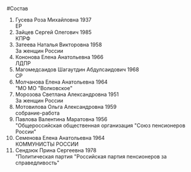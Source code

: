 #Состав
1. Гусева Роза Михайловна 1937   
    ЕР
2. Зайцев Сергей Олегович 1985   
    КПРФ
3. Затеева Наталья Викторовна 1958   
    За женщин России
4. Кононова Елена Анатольевна 1966   
    ЛДПР
5. Магомедсаидов Шагаутдин Абдулсаидович 1968   
    СР
6. Молчанова Елена Анатольевна 1964   
    "МО МО "Волковское"
7. Морозова Светлана Александровна 1951   
    За женщин России
8. Мотовилова Ольга Александровна 1959   
    собрание-работа
9. Павлова Валентина Маратовна 1956   
    "Общероссийская общественная организация "Союз пенсионеров России"
10. Семенова Елена Анатольевна 1964   
    КОММУНИСТЫ РОССИИ
11. Сендзюк Прина Сергеевна 1978   
    "Политическая партия "Российская партия пенсионеров за справедливость"
